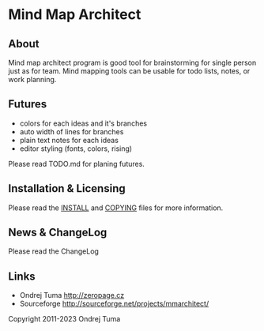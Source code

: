 # Mind Map Architect

## About

Mind map architect program is good tool for brainstorming for single person
just as for team. Mind mapping tools can be usable for todo lists, notes,
or work planning.

## Futures

* colors for each ideas and it's branches
* auto width of lines for branches
* plain text notes for each ideas
* editor styling (fonts, colors, rising)

Please read TODO.md for planing futures.

## Installation & Licensing

Please read the [INSTALL](INSTALL) and [COPYING](COPYING) files for more information.

## News & ChangeLog

Please read the ChangeLog

## Links

* Ondrej Tuma http://zeropage.cz
* Sourceforge http://sourceforge.net/projects/mmarchitect/

Copyright 2011-2023 Ondrej Tuma

